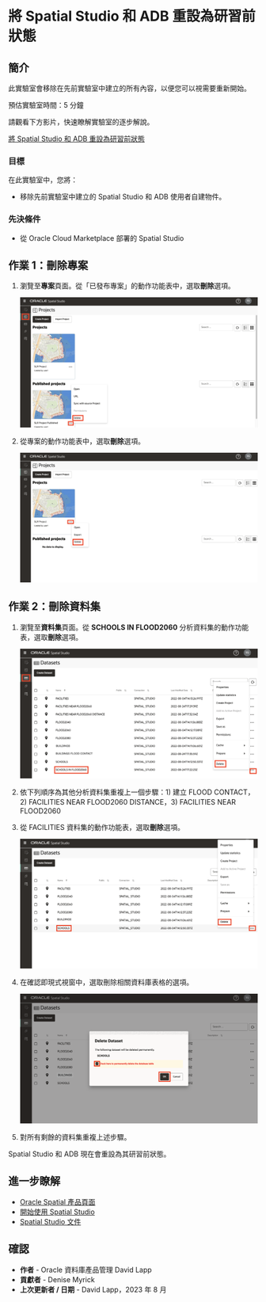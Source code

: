 # 將 Spatial Studio 和 ADB 重設為研習前狀態

## 簡介

此實驗室會移除在先前實驗室中建立的所有內容，以便您可以視需要重新開始。

預估實驗室時間：5 分鐘

請觀看下方影片，快速瞭解實驗室的逐步解說。

[將 Spatial Studio 和 ADB 重設為研習前狀態](videohub:1_z4mhzd51)

### 目標

在此實驗室中，您將：

*   移除先前實驗室中建立的 Spatial Studio 和 ADB 使用者自建物件。

### 先決條件

*   從 Oracle Cloud Marketplace 部署的 Spatial Studio

## 作業 1：刪除專案

1.  瀏覽至**專案**頁面。從「已發布專案」的動作功能表中，選取**刪除**選項。
    
    ![刪除已發布的專案](images/reset-01.png)
    
2.  從專案的動作功能表中，選取**刪除**選項。
    
    ![刪除專案](images/reset-02.png)
    

## 作業 2：刪除資料集

1.  瀏覽至**資料集**頁面。從 **SCHOOLS IN FLOOD2060** 分析資料集的動作功能表，選取**刪除**選項。
    
    ![刪除空間分析資料集](images/reset-03.png)
    
2.  依下列順序為其他分析資料集重複上一個步驟：1) 建立 FLOOD CONTACT，2) FACILITIES NEAR FLOOD2060 DISTANCE，3) FACILITIES NEAR FLOOD2060
    
3.  從 FACILITIES 資料集的動作功能表，選取**刪除**選項。
    
    ![刪除資料集](images/reset-04.png)
    
4.  在確認即現式視窗中，選取刪除相關資料庫表格的選項。
    
    ![確認刪除資料庫表格](images/reset-05.png)
    
5.  對所有剩餘的資料集重複上述步驟。
    

Spatial Studio 和 ADB 現在會重設為其研習前狀態。

## 進一步瞭解

*   [Oracle Spatial 產品頁面](https://www.oracle.com/database/spatial)
*   [開始使用 Spatial Studio](https://www.oracle.com/database/technologies/spatial-studio/get-started.html)
*   [Spatial Studio 文件](https://docs.oracle.com/en/database/oracle/spatial-studio)

## 確認

*   **作者** - Oracle 資料庫產品管理 David Lapp
*   **貢獻者** - Denise Myrick
*   **上次更新者 / 日期** - David Lapp，2023 年 8 月